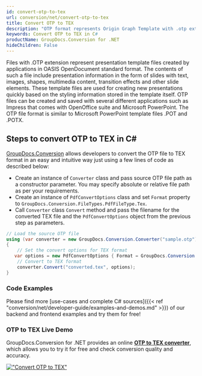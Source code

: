```yaml
---
id: convert-otp-to-tex
url: conversion/net/convert-otp-to-tex
title: Convert OTP to TEX
description: "OTP format represents Origin Graph Template with .otp extension. Learn how to convert OTP to TEX file programmatically in C# language using GroupDocs.Conversion for .NET library."
keywords: Convert OTP to TEX in C#
productName: GroupDocs.Conversion for .NET
hideChildren: False
---
```


Files with .OTP extension represent presentation template files created by applications in OASIS OpenDocument standard format. The contents of such a file include presentation information in the form of slides with text, images, shapes, multimedia content, transition effects and other slide elements. These template files are used for creating new presentations quickly based on the styling information stored in the template itself. OTP files can be created and saved with several different applications such as Impress that comes with OpenOffice suite and Microsoft PowerPoint. The OTP file format is similar to Microsoft PowerPoint template files .POT and .POTX.

## Steps to convert OTP to TEX in C#

[GroupDocs.Conversion](https://products.groupdocs.com/conversion/net) allows developers to convert the OTP file to TEX format in an easy and intuitive way just using a few lines of code as described below:

* Create an instance of `Converter` class and pass source OTP file path as a constructor parameter. You may specify absolute or relative file path as per your requirements. 
* Create an instance of `PdfConvertOptions` class and set `Format` property to `GroupDocs.Conversion.FileTypes.PdfFileType.Tex`.
* Call `Converter` class `Convert` method and pass the filename for the converted TEX file and the `PdfConvertOptions` object from the previous step as parameters.

```csharp
// Load the source OTP file
using (var converter = new GroupDocs.Conversion.Converter("sample.otp"))
{
    // Set the convert options for TEX format
   var options = new PdfConvertOptions { Format = GroupDocs.Conversion.FileTypes.PdfFileType.Tex };
    // Convert to TEX format
    converter.Convert("converted.tex", options);
}
```

### Code Examples

Please find more [use-cases and complete C# sources]({{< ref "conversion/net/developer-guide/examples-and-demos.md" >}}) of our backend and frontend examples and try them for free!

### OTP to TEX Live Demo

GroupDocs.Conversion for .NET provides an online [**OTP to TEX converter**](https://products.groupdocs.app/conversion/otp-to-tex), which allows you to try it for free and check conversion quality and accuracy.

[!["Convert OTP to TEX"](conversion/net/images/convert-to-tex/convert-otp-to-tex.png)](https://products.groupdocs.app/conversion/otp-to-tex)